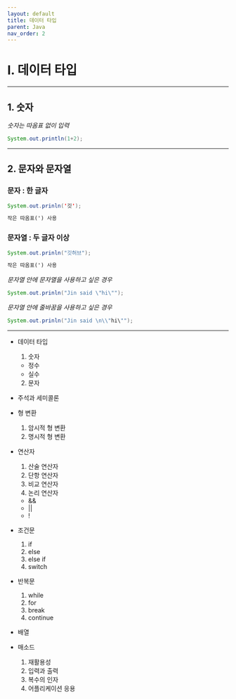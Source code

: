 ```yaml
---
layout: default
title: 데이터 타입
parent: Java
nav_order: 2
---
```



# I. 데이터 타입

---

## 1. 숫자
_숫자는 따옴표 없이 입력_

```java
System.out.println(1+2);
```

---

## 2. 문자와 문자열

### 문자 : 한 글자
```java
System.out.prinln('깃');
```
```markdown
작은 따옴표(') 사용
```
### 문자열 : 두 글자 이상

```java
System.out.prinln("깃허브");
```
```markdown
작은 따옴표(') 사용
```

_문자열 안에 문자열을 사용하고 싶은 경우_

```java
System.out.prinln("Jin said \"hi\"");
```

_문자열 안에 줄바꿈을 사용하고 싶은 경우_
```java
System.out.prinln("Jin said \n\\"hi\"");
```
---

- 데이터 타입
  1. 숫자
    - 정수
    - 실수
  2. 문자
  
- 주석과 세미콜론
- 형 변환
  1. 암시적 형 변환
  2. 명시적 형 변환
- 연산자
  1. 산술 연산자
  2. 단항 연산자
  3. 비교 연산자
  4. 논리 연산자
    - &&
    - ||
    - !
- 조건문
  1. if
  2. else
  3. else if
  4. switch
- 반복문
  1. while
  2. for
  3. break
  4. continue
- 배열
- 매소드
  1. 재활용성
  2. 입력과 출력
  3. 복수의 인자
  4. 어플리케이션 응용
